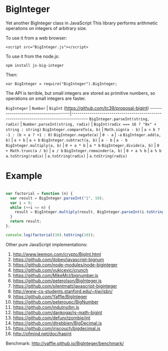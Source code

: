 BigInteger
==========

Yet another BigInteger class in JavaScript
This library performs arithmetic operations on integers of arbitrary size.

To use it from a web browser:
```
<script src="BigInteger.js"></script>
```
To use it from the node.js:
```
npm install js-big-integer
```
Then:
```
var BigInteger = require("BigInteger").BigInteger;
```

The API is terrible, but small integers are stored as primitive numbers, so operations on small integers are faster.

  `BigInteger`                        | `Number`                         | `BigInt` (https://github.com/tc39/proposal-bigint)
--------------------------------------|--------------------------------------------------------------------------------------
 `BigInteger.parseInt(string, radix)` | `Number.parseInt(string, radix)` | `BigInt(radix === 16 ? "0x" + string : string)`
 `BigInteger.compareTo(a, b)`         | `Math.sign(a - b)`               | `a < b ? -1 : (b < a ? +1 : 0)`
 `BigInteger.negate(a)`               | `0 - a`                          | `-a`
 `BigInteger.add(a, b)`               | `a + b`                          | `a + b`
 `BigInteger.subtract(a, b)`          | `a - b`                          | `a - b`
 `BigInteger.multiply(a, b)`          | `0 + a * b`                      | `a * b`
 `BigInteger.divide(a, b)`            | `0 + Math.trunc(a / b)`          | `a / b`
 `BigInteger.remainder(a, b)`         | `0 + a % b`                      | `a % b`
 `a.toString(radix)`                  | `a.toString(radix)`              | `a.toString(radix)`

Example
=======
```javascript

var factorial = function (n) {
  var result = BigInteger.parseInt("1", 10);
  var i = 0;
  while (++i <= n) {
    result = BigInteger.multiply(result, BigInteger.parseInt(i.toString(), 10));
  }
  return result;
};

console.log(factorial(30).toString(10));

```

Other pure JavaScript implementations:
 1. http://www.leemon.com/crypto/BigInt.html
 2. https://github.com/jtobey/javascript-bignum
 3. https://github.com/node-modules/node-biginteger
 4. https://github.com/vukicevic/crunch
 5. https://github.com/MikeMcl/bignumber.js
 6. https://github.com/peterolson/BigInteger.js
 7. https://github.com/silentmatt/javascript-biginteger
 8. http://www-cs-students.stanford.edu/~tjw/jsbn/
 9. https://github.com/Yaffle/BigInteger
 10. https://github.com/peteroupc/BigNumber
 11. https://github.com/indutny/bn.js
 12. https://github.com/dankogai/js-math-bigint
 13. https://github.com/defunctzombie/int
 14. https://github.com/dtrebbien/BigDecimal.js
 15. https://github.com/iriscouch/bigdecimal.js
 16. http://ofmind.net/doc/hapint

Benchmark:
  http://yaffle.github.io/BigInteger/benchmark/

